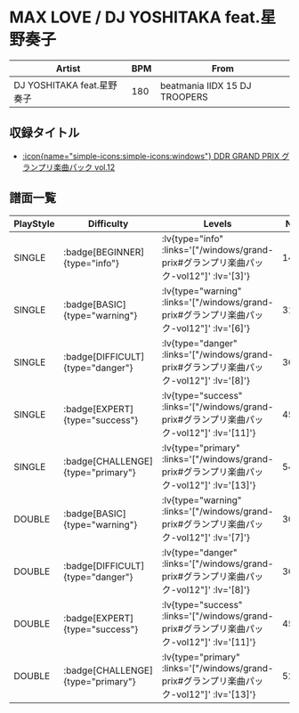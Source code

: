 # MAX LOVE / DJ YOSHITAKA feat.星野奏子

|Artist|BPM|From|
|------|---|----|
|DJ YOSHITAKA feat.星野奏子|180|beatmania IIDX 15 DJ TROOPERS|

## 収録タイトル

- [:icon{name="simple-icons:simple-icons:windows"} DDR GRAND PRIX グランプリ楽曲パック vol.12](/windows/grand-prix#グランプリ楽曲パック-vol12)

## 譜面一覧

|PlayStyle|Difficulty|Levels|Notes|Movie|
|---------|----------|------|-----|-----|
|SINGLE| :badge[BEGINNER]{type="info"} | :lv{type="info" :links='["/windows/grand-prix#グランプリ楽曲パック-vol12"]' :lv='[3]'} |147/12||
|SINGLE| :badge[BASIC]{type="warning"} | :lv{type="warning" :links='["/windows/grand-prix#グランプリ楽曲パック-vol12"]' :lv='[6]'} |317/2||
|SINGLE| :badge[DIFFICULT]{type="danger"} | :lv{type="danger" :links='["/windows/grand-prix#グランプリ楽曲パック-vol12"]' :lv='[8]'} |365/7||
|SINGLE| :badge[EXPERT]{type="success"} | :lv{type="success" :links='["/windows/grand-prix#グランプリ楽曲パック-vol12"]' :lv='[11]'} |454/3||
|SINGLE| :badge[CHALLENGE]{type="primary"} | :lv{type="primary" :links='["/windows/grand-prix#グランプリ楽曲パック-vol12"]' :lv='[13]'} |547/3||
|DOUBLE| :badge[BASIC]{type="warning"} | :lv{type="warning" :links='["/windows/grand-prix#グランプリ楽曲パック-vol12"]' :lv='[7]'} |306/2||
|DOUBLE| :badge[DIFFICULT]{type="danger"} | :lv{type="danger" :links='["/windows/grand-prix#グランプリ楽曲パック-vol12"]' :lv='[8]'} |365/3||
|DOUBLE| :badge[EXPERT]{type="success"} | :lv{type="success" :links='["/windows/grand-prix#グランプリ楽曲パック-vol12"]' :lv='[11]'} |453/7||
|DOUBLE| :badge[CHALLENGE]{type="primary"} | :lv{type="primary" :links='["/windows/grand-prix#グランプリ楽曲パック-vol12"]' :lv='[13]'} |529/5||
